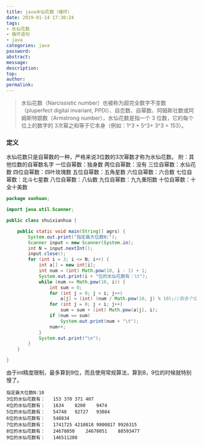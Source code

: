 ```yaml
---
title: java水仙花数（循环）
date: 2019-01-14 17:30:24
tags:
- 水仙花数
- 循环语句
- java
categories: java
password:
abstract:
message:
description:
top:
author:
permalink:
---
```


> 水仙花数（Narcissistic number）也被称为超完全数字不变数（pluperfect digital invariant, PPDI）、自恋数、自幂数、阿姆斯壮数或阿姆斯特朗数（Armstrong number），水仙花数是指一个 3 位数，它的每个位上的数字的 3次幂之和等于它本身（例如：1^3 + 5^3+ 3^3 = 153）。

<!--more-->
### 定义
水仙花数只是自幂数的一种，严格来说3位数的3次幂数才称为水仙花数。
附：其他位数的自幂数名字
一位自幂数：独身数
两位自幂数：没有
三位自幂数：水仙花数
四位自幂数：四叶玫瑰数
五位自幂数：五角星数
六位自幂数：六合数
七位自幂数：北斗七星数
八位自幂数：八仙数
九位自幂数：九九重阳数
十位自幂数：十全十美数

```java
package xunhuan;

import java.util.Scanner;

public class shuixianhua {

	public static void main(String[] agrs) {
        System.out.print("指定最大位数N:");
        Scanner input = new Scanner(System.in);
        int N = input.nextInt();
        input.close();
        for (int i = 3; i <= N; i++) {
            int a[] = new int[i];
            int num = (int) Math.pow(10, i - 1) + 1;
            System.out.print(i + "位的水仙花数有：\t");
            while (num <= Math.pow(10, i)) {
                int sum = 0;
                for (int j = 0; j < i; j++)
                    a[j] = (int) (num / Math.pow(10, j) % 10);//取各个位的数
                for (int j = 0; j < i; j++) 
                    sum = sum + (int) Math.pow(a[j], i);
                if (num == sum)
                    System.out.print(num + "\t");
                num++;
            }
            System.out.print("\n");
        }
    }

}
```

由于int精度限制，最多算到9位，而且使用常规算法，算到8，9位的时候就特别慢了。
```
指定最大位数N:10
3位的水仙花数有：	153	370	371	407	
4位的水仙花数有：	1634	8208	9474	
5位的水仙花数有：	54748	92727	93084	
6位的水仙花数有：	548834	
7位的水仙花数有：	1741725	4210818	9800817	9926315	
8位的水仙花数有：	24678050	24678051	88593477	
9位的水仙花数有：	146511208
```